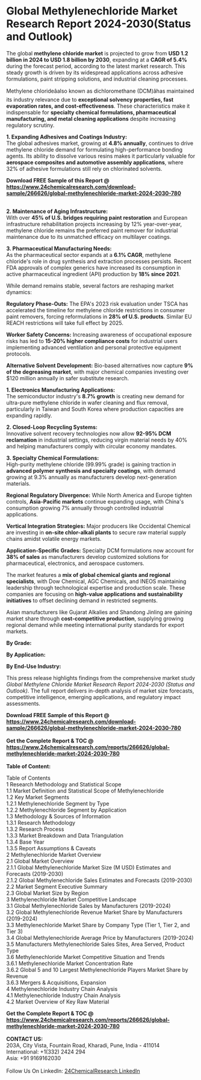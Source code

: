 <h1>Global Methylenechloride Market Research Report 2024-2030(Status and Outlook)</h1><p>The global <strong>methylene chloride market</strong> is projected to grow from <strong>USD 1.2 billion in 2024 to USD 1.8 billion by 2030</strong>, expanding at a <strong>CAGR of 5.4%</strong> during the forecast period, according to the latest market research. This steady growth is driven by its widespread applications across adhesive formulations, paint stripping solutions, and industrial cleaning processes.</p><p>Methylene chlorideâalso known as dichloromethane (DCM)âhas maintained its industry relevance due to <strong>exceptional solvency properties, fast evaporation rates, and cost-effectiveness</strong>. These characteristics make it indispensable for <strong>specialty chemical formulations, pharmaceutical manufacturing, and metal cleaning applications</strong> despite increasing regulatory scrutiny.</p><p><strong>1. Expanding Adhesives and Coatings Industry:</strong><br>
The global adhesives market, growing at <strong>4.8% annually</strong>, continues to drive methylene chloride demand for formulating high-performance bonding agents. Its ability to dissolve various resins makes it particularly valuable for <strong>aerospace composites and automotive assembly applications</strong>, where 32% of adhesive formulations still rely on chlorinated solvents.</p><div><b>Download FREE Sample of this Report @ 
            <a href="https://www.24chemicalresearch.com/download-sample/266626/global-methylenechloride-market-2024-2030-780">
            https://www.24chemicalresearch.com/download-sample/266626/global-methylenechloride-market-2024-2030-780</a></b></div><br><p><strong>2. Maintenance of Aging Infrastructure:</strong><br>
With over <strong>45% of U.S. bridges requiring paint restoration</strong> and European infrastructure rehabilitation projects increasing by 12% year-over-year, methylene chloride remains the preferred paint remover for industrial maintenance due to its unmatched efficacy on multilayer coatings.</p><p><strong>3. Pharmaceutical Manufacturing Needs:</strong><br>
As the pharmaceutical sector expands at a <strong>6.1% CAGR</strong>, methylene chloride's role in drug synthesis and extraction processes persists. Recent FDA approvals of complex generics have increased its consumption in active pharmaceutical ingredient (API) production by <strong>18% since 2021</strong>.</p><p>While demand remains stable, several factors are reshaping market dynamics:</p><p><strong>Regulatory Phase-Outs:</strong> The EPA's 2023 risk evaluation under TSCA has accelerated the timeline for methylene chloride restrictions in consumer paint removers, forcing reformulations in <strong>28% of U.S. products</strong>. Similar EU REACH restrictions will take full effect by 2025.</p><p><strong>Worker Safety Concerns:</strong> Increasing awareness of occupational exposure risks has led to <strong>15-20% higher compliance costs</strong> for industrial users implementing advanced ventilation and personal protective equipment protocols.</p><p><strong>Alternative Solvent Development:</strong> Bio-based alternatives now capture <strong>9% of the degreasing market</strong>, with major chemical companies investing over $120 million annually in safer substitute research.</p><p><strong>1. Electronics Manufacturing Applications:</strong><br>
The semiconductor industry's <strong>8.7% growth</strong> is creating new demand for ultra-pure methylene chloride in wafer cleaning and flux removal, particularly in Taiwan and South Korea where production capacities are expanding rapidly.</p><p><strong>2. Closed-Loop Recycling Systems:</strong><br>
Innovative solvent recovery technologies now allow <strong>92-95% DCM reclamation</strong> in industrial settings, reducing virgin material needs by 40% and helping manufacturers comply with circular economy mandates.</p><p><strong>3. Specialty Chemical Formulations:</strong><br>
High-purity methylene chloride (99.99% grade) is gaining traction in <strong>advanced polymer synthesis and specialty coatings</strong>, with demand growing at 9.3% annually as manufacturers develop next-generation materials.</p><p><strong>Regional Regulatory Divergence:</strong> While North America and Europe tighten controls, <strong>Asia-Pacific markets</strong> continue expanding usage, with China's consumption growing 7% annually through controlled industrial applications.</p><p><strong>Vertical Integration Strategies:</strong> Major producers like Occidental Chemical are investing in <strong>on-site chlor-alkali plants</strong> to secure raw material supply chains amidst volatile energy markets.</p><p><strong>Application-Specific Grades:</strong> Specialty DCM formulations now account for <strong>38% of sales</strong> as manufacturers develop customized solutions for pharmaceutical, electronics, and aerospace customers.</p><p>The market features a <strong>mix of global chemical giants and regional specialists</strong>, with Dow Chemical, AGC Chemicals, and INEOS maintaining leadership through technological expertise and production scale. These companies are focusing on <strong>high-value applications and sustainability initiatives</strong> to offset declining demand in restricted segments.</p><p>Asian manufacturers like Gujarat Alkalies and Shandong Jinling are gaining market share through <strong>cost-competitive production</strong>, supplying growing regional demand while meeting international purity standards for export markets.</p><p><strong>By Grade:</strong></p><p><strong>By Application:</strong></p><p><strong>By End-Use Industry:</strong></p><p>This press release highlights findings from the comprehensive market study <em>Global Methylene Chloride Market Research Report 2024-2030 (Status and Outlook)</em>. The full report delivers in-depth analysis of market size forecasts, competitive intelligence, emerging applications, and regulatory impact assessments.</p><div><b>Download FREE Sample of this Report @ 
            <a href="https://www.24chemicalresearch.com/download-sample/266626/global-methylenechloride-market-2024-2030-780">
            https://www.24chemicalresearch.com/download-sample/266626/global-methylenechloride-market-2024-2030-780</a></b></div><br><div><b>Get the Complete Report & TOC @ 
            <a href="https://www.24chemicalresearch.com/reports/266626/global-methylenechloride-market-2024-2030-780">
            https://www.24chemicalresearch.com/reports/266626/global-methylenechloride-market-2024-2030-780</a></b></div><br>
            <b>Table of Content:</b><p>Table of Contents<br />
1 Research Methodology and Statistical Scope<br />
1.1 Market Definition and Statistical Scope of Methylenechloride<br />
1.2 Key Market Segments<br />
1.2.1 Methylenechloride Segment by Type<br />
1.2.2 Methylenechloride Segment by Application<br />
1.3 Methodology & Sources of Information<br />
1.3.1 Research Methodology<br />
1.3.2 Research Process<br />
1.3.3 Market Breakdown and Data Triangulation<br />
1.3.4 Base Year<br />
1.3.5 Report Assumptions & Caveats<br />
2 Methylenechloride Market Overview<br />
2.1 Global Market Overview<br />
2.1.1 Global Methylenechloride Market Size (M USD) Estimates and Forecasts (2019-2030)<br />
2.1.2 Global Methylenechloride Sales Estimates and Forecasts (2019-2030)<br />
2.2 Market Segment Executive Summary<br />
2.3 Global Market Size by Region<br />
3 Methylenechloride Market Competitive Landscape<br />
3.1 Global Methylenechloride Sales by Manufacturers (2019-2024)<br />
3.2 Global Methylenechloride Revenue Market Share by Manufacturers (2019-2024)<br />
3.3 Methylenechloride Market Share by Company Type (Tier 1, Tier 2, and Tier 3)<br />
3.4 Global Methylenechloride Average Price by Manufacturers (2019-2024)<br />
3.5 Manufacturers Methylenechloride Sales Sites, Area Served, Product Type<br />
3.6 Methylenechloride Market Competitive Situation and Trends<br />
3.6.1 Methylenechloride Market Concentration Rate<br />
3.6.2 Global 5 and 10 Largest Methylenechloride Players Market Share by Revenue<br />
3.6.3 Mergers & Acquisitions, Expansion<br />
4 Methylenechloride Industry Chain Analysis<br />
4.1 Methylenechloride Industry Chain Analysis<br />
4.2 Market Overview of Key Raw Material</p><div><b>Get the Complete Report & TOC @ 
            <a href="https://www.24chemicalresearch.com/reports/266626/global-methylenechloride-market-2024-2030-780">
            https://www.24chemicalresearch.com/reports/266626/global-methylenechloride-market-2024-2030-780</a></b></div><br><b>CONTACT US:</b><br>
            203A, City Vista, Fountain Road, Kharadi, Pune, India - 411014<br>
            International: +1(332) 2424 294<br>
            Asia: +91 9169162030 <br><br>
            Follow Us On LinkedIn: <a href="https://www.linkedin.com/company/24chemicalresearch/">24ChemicalResearch LinkedIn</a>
